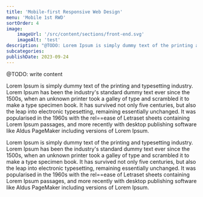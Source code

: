 ```yaml
---
title: 'Mobile-first Responsive Web Design'
menu: 'Mobile 1st RWD'
sortOrder: 4
image:
    imageUrl: '/src/content/sections/front-end.svg'
    imageAlt: 'test'
description: "@TODO: Lorem Ipsum is simply dummy text of the printing and typesetting industry. Lorem Ipsum has been the industry's standard dummy text ever since the 1500s"
subcategories:
publishDate: 2023-09-24
---
```


@TODO: write content

Lorem Ipsum is simply dummy text of the printing and typesetting industry. Lorem Ipsum has been the industry's standard dummy text ever since the 1500s, when an unknown printer took a galley of type and scrambled it to make a type specimen book. It has survived not only five centuries, but also the leap into electronic typesetting, remaining essentially unchanged. It was popularised in the 1960s with the rel==ease of Letraset sheets containing Lorem Ipsum passages, and more recently with desktop publishing software like Aldus PageMaker including versions of Lorem Ipsum.

Lorem Ipsum is simply dummy text of the printing and typesetting industry. Lorem Ipsum has been the industry's standard dummy text ever since the 1500s, when an unknown printer took a galley of type and scrambled it to make a type specimen book. It has survived not only five centuries, but also the leap into electronic typesetting, remaining essentially unchanged. It was popularised in the 1960s with the rel==ease of Letraset sheets containing Lorem Ipsum passages, and more recently with desktop publishing software like Aldus PageMaker including versions of Lorem Ipsum.
